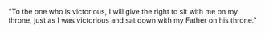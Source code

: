 "To the one who is victorious, I will give the right to sit with me on my throne, just as I was victorious and sat down with my Father on his throne."